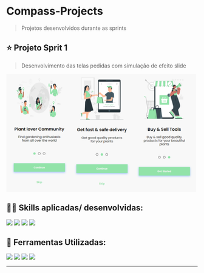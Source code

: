 # Compass-Projects
> Projetos desenvolvidos durante as sprints

## ⭐ Projeto Sprit 1

> Desenvolvimento das telas pedidas com simulação de efeito slide

<img min-width="500px" max-width="500px" width="500px" src="./banners/Banner - Sprint 1.png" align="middle">

## 👨‍💻 Skills aplicadas/ desenvolvidas:
<code><img src="https://img.shields.io/badge/HTML5-E34F26?style=for-the-badge&logo=html5&logoColor=white" /></code>
<code><img src="https://img.shields.io/badge/CSS3-1572B6?style=for-the-badge&logo=css3&logoColor=white" /></code>
<code><img src="https://img.shields.io/badge/Saas-CC6699?style=for-the-badge&logo=sass&logoColor=white" /></code>
<code><img src="https://img.shields.io/badge/Git-E34F26?style=for-the-badge&logo=git&logoColor=white" /></code>

## 💼 Ferramentas Utilizadas:
<code><img src="https://img.shields.io/badge/-Visual%20Studio%20Code-333333?style=flat&logo=visual-studio-code&logoColor=007ACC" /></code>
<code><img src="https://img.shields.io/badge/GitHub-100000?style=for-the-badge&logo=github&logoColor=white" /></code>
<code><img src="https://img.shields.io/badge/-Figma-333333?style=flat&logo=figma&logoColor=007ACC" /></code>
<code><img src="https://img.shields.io/badge/-Trello-333333?style=flat&logo=trello&logoColor=007ACC" /></code>

----
